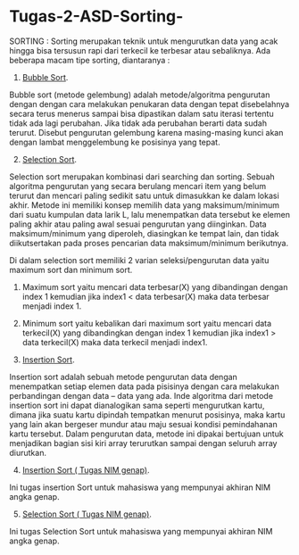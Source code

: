 # Tugas-2-ASD-Sorting-

SORTING :
Sorting merupakan teknik untuk mengurutkan data yang acak hingga bisa tersusun rapi dari terkecil ke terbesar atau sebaliknya.
Ada beberapa macam tipe sorting, diantaranya : 

1. <a href=" ">Bubble Sort</a>.
    
  Bubble sort (metode gelembung) adalah metode/algoritma pengurutan dengan dengan cara melakukan penukaran data dengan tepat disebelahnya secara terus menerus sampai bisa dipastikan dalam satu iterasi tertentu tidak ada lagi perubahan. Jika tidak ada perubahan berarti data sudah terurut. Disebut pengurutan gelembung karena masing-masing kunci akan dengan lambat menggelembung ke posisinya yang tepat.  


2. <a href=" ">Selection Sort</a>.

Selection sort merupakan kombinasi dari searching dan sorting. Sebuah algoritma pengurutan yang secara berulang mencari item yang belum terurut dan mencari paling sedikit satu untuk dimasukkan ke dalam lokasi akhir. Metode ini memiliki konsep memilih data yang maksimum/minimum dari suatu kumpulan data larik L, lalu menempatkan data tersebut ke elemen paling akhir atau paling awal
sesuai pengurutan yang diinginkan. Data maksimum/minimum yang diperoleh, diasingkan ke tempat lain, dan tidak diikutsertakan pada proses pencarian data maksimum/minimum berikutnya.

Di dalam selection sort memiliki 2 varian seleksi/pengurutan data yaitu maximum sort dan minimum sort.


1.    Maximum sort yaitu mencari data terbesar(X) yang dibandingan dengan index 1 kemudian jika   index1 < data terbesar(X) maka data terbesar menjadi index 1.


2.    Minimum sort yaitu kebalikan dari maximum sort yaitu mencari data terkecil(X) yang   dibandingkan dengan index 1 kemudian jika index1 > data terkecil(X) maka data terkecil menjadi       index1.  


3. <a href=" ">Insertion Sort</a>.

Insertion sort adalah sebuah metode pengurutan data dengan menempatkan setiap elemen data pada pisisinya dengan cara melakukan perbandingan dengan data – data yang ada. Inde algoritma dari metode insertion sort ini dapat dianalogikan sama seperti mengurutkan kartu, dimana jika suatu kartu dipindah tempatkan menurut posisinya, maka kartu yang lain akan bergeser mundur atau maju sesuai kondisi pemindahanan kartu tersebut. Dalam pengurutan data, metode ini dipakai bertujuan untuk menjadikan bagian sisi kiri array terurutkan sampai dengan seluruh array diurutkan.

4. <a href=" ">Insertion Sort ( Tugas NIM genap)</a>.

  Ini tugas insertion Sort untuk mahasiswa yang mempunyai akhiran NIM angka genap.
  
5. <a href=" ">Selection Sort ( Tugas NIM genap)</a>.

  Ini tugas Selection Sort untuk mahasiswa yang mempunyai akhiran NIM angka genap.


